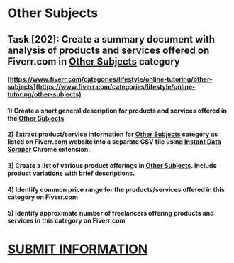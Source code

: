 # Other Subjects
## Task [202]: Create a summary document with analysis of products and services offered on Fiverr.com in [Other Subjects](https://www.fiverr.com/categories/lifestyle/online-tutoring/other-subjects) category
#### [https://www.fiverr.com/categories/lifestyle/online-tutoring/other-subjects](https://www.fiverr.com/categories/lifestyle/online-tutoring/other-subjects)
#### 1) Create a short general description for products and services offered in the [Other Subjects](https://www.fiverr.com/categories/lifestyle/online-tutoring/other-subjects)
#### 2) Extract product/service information for [Other Subjects](https://www.fiverr.com/categories/lifestyle/online-tutoring/other-subjects) category as listed on Fiverr.com website into a separate CSV file using [Instant Data Scraper](https://chrome.google.com/webstore/detail/instant-data-scraper/ofaokhiedipichpaobibbnahnkdoiiah) Chrome extension.
#### 3) Create a list of various product offerings in [Other Subjects](https://www.fiverr.com/categories/lifestyle/online-tutoring/other-subjects). Include product variations with brief descriptions.
#### 4) Identify common price range for the products/services offered in this category on Fiverr.com
#### 5) Identify approximate number of freelancers offering products and services in this category on Fiverr.com

# [SUBMIT INFORMATION](https://forms.office.com/r/8AEKjkLxKG)
